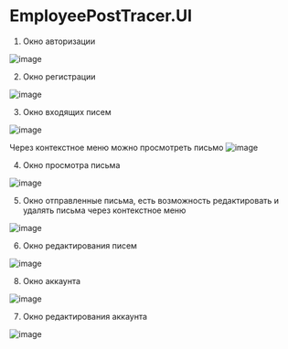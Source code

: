 # EmployeePostTracer.UI

1. Окно авторизации

![image](https://github.com/IlyaBozh/EmployeePostTracer.UI/assets/86633291/32a9588b-1087-4d84-a138-dc283a0cc853)

2. Окно регистрации
  
![image](https://github.com/IlyaBozh/EmployeePostTracer.UI/assets/86633291/151e2e02-95f0-40bf-88f2-d268f6d03154)

3. Окно входящих писем
   
![image](https://github.com/IlyaBozh/EmployeePostTracer.UI/assets/86633291/3de91453-6c55-485c-bb40-f66afacc3b0e)

   Через контекстное меню можно просмотреть письмо
![image](https://github.com/IlyaBozh/EmployeePostTracer.UI/assets/86633291/41d125c3-c1ea-4a62-bfc9-011fc490f319)

4. Окно просмотра письма
   
![image](https://github.com/IlyaBozh/EmployeePostTracer.UI/assets/86633291/40753130-2767-4a7b-869c-68f090edd2d1)

5. Окно отправленные письма, есть возможность редактировать и удалять письма через контекстное меню

![image](https://github.com/IlyaBozh/EmployeePostTracer.UI/assets/86633291/5d604c33-7df6-4765-b45d-0544266e1598)

6. Окно редактирования писем

![image](https://github.com/IlyaBozh/EmployeePostTracer.UI/assets/86633291/e2497b50-7122-4349-891b-639d059af869)

8. Окно аккаунта

![image](https://github.com/IlyaBozh/EmployeePostTracer.UI/assets/86633291/4ead619e-009c-4d57-b5ab-ee3fab5a37f6)

7. Окно редактирования аккаунта

![image](https://github.com/IlyaBozh/EmployeePostTracer.UI/assets/86633291/b568ccb7-49f0-4d8e-9780-c7f318b44c1a)




